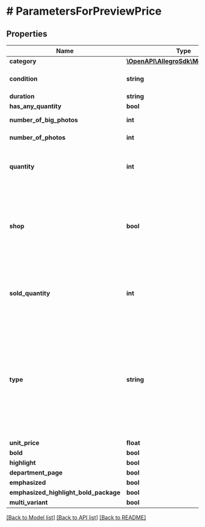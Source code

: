 # # ParametersForPreviewPrice

## Properties

Name | Type | Description | Notes
------------ | ------------- | ------------- | -------------
**category** | [**\OpenAPI\AllegroSdk\Model\Category**](Category.md) |  |
**condition** | **string** | Offer condition, if is new, used or other. | [optional]
**duration** | **string** |  | [optional]
**has_any_quantity** | **bool** |  | [optional]
**number_of_big_photos** | **int** | If set, minimum value 0 | [optional]
**number_of_photos** | **int** | If set, minimum value 0 | [optional]
**quantity** | **int** | Quantity of items to be sold. If set, minimum value 1 | [optional]
**shop** | **bool** | Deprecated. Value &#39;true&#39; sets the &#39;offer.type&#39; field to &#39;shop&#39;, value &#39;false&#39; to &#39;offer&#39;. This field is ignored if &#39;offer.type&#39; field is set. | [optional]
**sold_quantity** | **int** | Quantity of sold items. Relates to commission success fee. If set, minimum value 1 | [optional]
**type** | **string** | Offer type. &#39;type&#39; or &#39;shop&#39; fields must be provided. Takes precedence over &#39;shop&#39; field. Note: if type &#x3D; &#39;advertisement&#39; then either &#39;quantity&#39; or &#39;soldQuantity&#39; field must be set. | [optional]
**unit_price** | **float** |  |
**bold** | **bool** |  | [optional]
**highlight** | **bool** |  | [optional]
**department_page** | **bool** |  | [optional]
**emphasized** | **bool** |  | [optional]
**emphasized_highlight_bold_package** | **bool** |  | [optional]
**multi_variant** | **bool** |  | [optional]

[[Back to Model list]](../../README.md#models) [[Back to API list]](../../README.md#endpoints) [[Back to README]](../../README.md)

